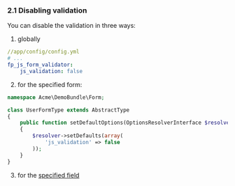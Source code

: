 ### 2.1 Disabling validation

You can disable the validation in three ways:

1) globally
```yaml
//app/config/config.yml
# ...
fp_js_form_validator:
    js_validation: false
```
2) for the specified form:
```php
namespace Acme\DemoBundle\Form;

class UserFormType extends AbstractType
{
    public function setDefaultOptions(OptionsResolverInterface $resolver)
    {
        $resolver->setDefaults(array(
            'js_validation' => false
        ));
    }
}
```
3) for the [specified field](3_1.md)